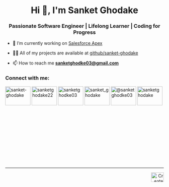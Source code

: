 
<!--

**sanket-ghodake/sanket-ghodake** is a ✨ _special_ ✨ repository because its `README.md` (this file) appears on your GitHub profile.

Here are some ideas to get you started:

- 🔭 I’m currently working on ...
- 🌱 I’m currently learning ...
- 👯 I’m looking to collaborate on ...
- 🤔 I’m looking for help with ...
- 💬 Ask me about ...
- 📫 How to reach me: ...
- 😄 Pronouns: ...
- ⚡ Fun fact: ...
-->

<h1 align="center">Hi 👋, I'm Sanket Ghodake</h1>
<h3 align="center">Passionate Software Engineer | Lifelong Learner | Coding for Progress</h3>

- 🔭 I’m currently working on <a href="https://github.com/sanket-ghodake/Salesforce" target="_blank" rel="noopener noreferrer">Salesforce Apex</a>

- 👨‍💻 All of my projects are available at <a href="https://github.com/sanket-ghodake" target="_blank" rel="noopener noreferrer">github/sanket-ghodake</a>

- 📫 How to reach me **sanketghodke03@gmail.com**

<h3 align="left">Connect with me:</h3>
<p align="left">
<a href="https://linkedin.com/in/sanket-ghodake" target="_blank" rel="noopener noreferrer"><img align="center" src="https://raw.githubusercontent.com/rahuldkjain/github-profile-readme-generator/master/src/images/icons/Social/linked-in-alt.svg" alt="sanket-ghodake" height="60" width="80" /></a>
<a href="https://instagram.com/sanketghodake22" target="_blank" rel="noopener noreferrer"><img align="center" src="https://raw.githubusercontent.com/rahuldkjain/github-profile-readme-generator/master/src/images/icons/Social/instagram.svg" alt="sanketghodake22" height="60" width="80" /></a>
<a href="https://www.hackerrank.com/sanketghodke03" target="_blank" rel="noopener noreferrer"><img align="center" src="https://raw.githubusercontent.com/rahuldkjain/github-profile-readme-generator/master/src/images/icons/Social/hackerrank.svg" alt="sanketghodke03" height="60" width="80" /></a>
<a href="https://www.leetcode.com/sanket_ghodake" target="_blank" rel="noopener noreferrer"><img align="center" src="https://raw.githubusercontent.com/rahuldkjain/github-profile-readme-generator/master/src/images/icons/Social/leet-code.svg" alt="sanket_ghodake" height="60" width="80" /></a>
<a href="https://www.hackerearth.com/@sanketghodke03" target="_blank" rel="noopener noreferrer"><img align="center" src="https://raw.githubusercontent.com/rahuldkjain/github-profile-readme-generator/master/src/images/icons/Social/hackerearth.svg" alt="@sanketghodke03" height="60" width="80" /></a>
<a href="https://www.salesforce.com/trailblazer/sanketghodake" target="_blank" rel="noopener noreferrer"><img align="center" src="https://c1.sfdcstatic.com/content/dam/sfdc-docs/www/logos/logo-salesforce.svg" alt="sanketghodake" height="60" width="80" /></a>
</p>

<br>
<br>
<br>
<br>
<br>
<br>
<br>
<br>
<br>
<br>

---       
<p align="right">
<a href="https://rahuldkjain.github.io/gh-profile-readme-generator/" target="_blank" rel="noopener noreferrer"><img align="center" src="https://rahuldkjain.github.io/gh-profile-readme-generator/static/mdg-040f54e2f6c858e0a3dcf568c3f2b6f1.png" alt="Created using GitHub Profile README Generator" height="30" width="40" /></a>
</p>
